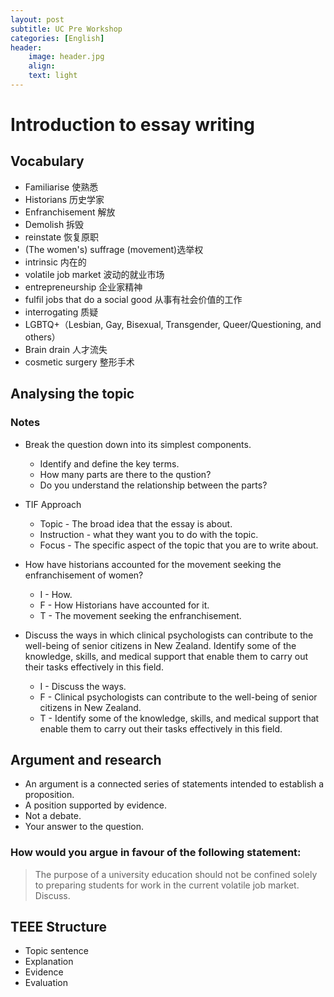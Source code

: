 ```yaml
---
layout: post
subtitle: UC Pre Workshop
categories: [English]
header:
    image: header.jpg
    align:
    text: light
---
```


# Introduction to essay writing

## Vocabulary

* Familiarise 使熟悉
* Historians 历史学家
* Enfranchisement 解放
* Demolish 拆毁
* reinstate 恢复原职
* (The women's) suffrage (movement)选举权
* intrinsic 内在的
* volatile job market 波动的就业市场
* entrepreneurship 企业家精神
* fulfil jobs that do a social good 从事有社会价值的工作
* interrogating 质疑
* LGBTQ+（Lesbian, Gay, Bisexual, Transgender, Queer/Questioning, and others）  
* Brain drain 人才流失
* cosmetic surgery 整形手术

## Analysing the topic

### Notes

* Break the question down into its simplest components.
  * Identify and define the key terms.
  * How many parts are there to the qustion?
  * Do you understand the relationship between the parts?

* TIF Approach
  * Topic - The broad idea that the essay is about.
  * Instruction - what they want you to do with the topic.
  * Focus - The specific aspect of the topic that you are to write about.

* How have historians accounted for the movement seeking the enfranchisement of women?
  * I - How.
  * F - How Historians have accounted for it.
  * T - The movement seeking the enfranchisement.
  
* Discuss the ways in which clinical psychologists can contribute to the well-being of senior citizens in New Zealand. Identify some of the knowledge, skills, and medical support that enable them to carry out their tasks effectively in this field.
  * I - Discuss the ways.
  * F - Clinical psychologists can contribute to the well-being of senior citizens in New Zealand.
  * T - Identify some of the knowledge, skills, and medical support that enable them to carry out their tasks effectively in this field.

## Argument and research

* An argument is a connected series of statements intended to establish a proposition.
* A position supported by evidence.
* Not  a debate.
* Your answer to the question.

### How would you argue in favour of the following statement:

> The purpose of a university education should not be confined solely to preparing students for work in the current volatile job market.
Discuss.

## TEEE Structure

* Topic sentence
* Explanation
* Evidence
* Evaluation
  